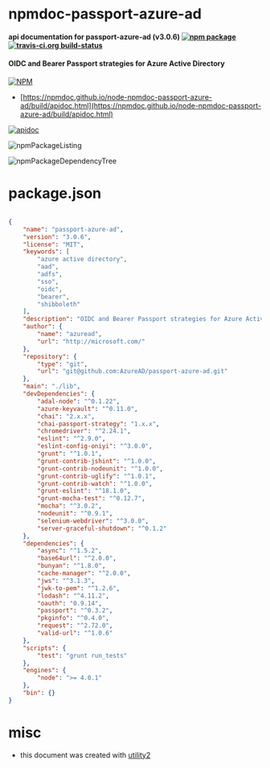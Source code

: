 # npmdoc-passport-azure-ad

#### api documentation for  passport-azure-ad (v3.0.6)  [![npm package](https://img.shields.io/npm/v/npmdoc-passport-azure-ad.svg?style=flat-square)](https://www.npmjs.org/package/npmdoc-passport-azure-ad) [![travis-ci.org build-status](https://api.travis-ci.org/npmdoc/node-npmdoc-passport-azure-ad.svg)](https://travis-ci.org/npmdoc/node-npmdoc-passport-azure-ad)

#### OIDC and Bearer Passport strategies for Azure Active Directory

[![NPM](https://nodei.co/npm/passport-azure-ad.png?downloads=true&downloadRank=true&stars=true)](https://www.npmjs.com/package/passport-azure-ad)

- [https://npmdoc.github.io/node-npmdoc-passport-azure-ad/build/apidoc.html](https://npmdoc.github.io/node-npmdoc-passport-azure-ad/build/apidoc.html)

[![apidoc](https://npmdoc.github.io/node-npmdoc-passport-azure-ad/build/screenCapture.buildCi.browser.%252Ftmp%252Fbuild%252Fapidoc.html.png)](https://npmdoc.github.io/node-npmdoc-passport-azure-ad/build/apidoc.html)

![npmPackageListing](https://npmdoc.github.io/node-npmdoc-passport-azure-ad/build/screenCapture.npmPackageListing.svg)

![npmPackageDependencyTree](https://npmdoc.github.io/node-npmdoc-passport-azure-ad/build/screenCapture.npmPackageDependencyTree.svg)



# package.json

```json

{
    "name": "passport-azure-ad",
    "version": "3.0.6",
    "license": "MIT",
    "keywords": [
        "azure active directory",
        "aad",
        "adfs",
        "sso",
        "oidc",
        "bearer",
        "shibboleth"
    ],
    "description": "OIDC and Bearer Passport strategies for Azure Active Directory",
    "author": {
        "name": "azuread",
        "url": "http://microsoft.com/"
    },
    "repository": {
        "type": "git",
        "url": "git@github.com:AzureAD/passport-azure-ad.git"
    },
    "main": "./lib",
    "devDependencies": {
        "adal-node": "^0.1.22",
        "azure-keyvault": "^0.11.0",
        "chai": "2.x.x",
        "chai-passport-strategy": "1.x.x",
        "chromedriver": "^2.24.1",
        "eslint": "^2.9.0",
        "eslint-config-oniyi": "^3.0.0",
        "grunt": "^1.0.1",
        "grunt-contrib-jshint": "^1.0.0",
        "grunt-contrib-nodeunit": "^1.0.0",
        "grunt-contrib-uglify": "^1.0.1",
        "grunt-contrib-watch": "^1.0.0",
        "grunt-eslint": "^18.1.0",
        "grunt-mocha-test": "^0.12.7",
        "mocha": "^3.0.2",
        "nodeunit": "^0.9.1",
        "selenium-webdriver": "^3.0.0",
        "server-graceful-shutdown": "^0.1.2"
    },
    "dependencies": {
        "async": "^1.5.2",
        "base64url": "^2.0.0",
        "bunyan": "^1.8.0",
        "cache-manager": "^2.0.0",
        "jws": "^3.1.3",
        "jwk-to-pem": "^1.2.6",
        "lodash": "^4.11.2",
        "oauth": "0.9.14",
        "passport": "^0.3.2",
        "pkginfo": "^0.4.0",
        "request": "^2.72.0",
        "valid-url": "^1.0.6"
    },
    "scripts": {
        "test": "grunt run_tests"
    },
    "engines": {
        "node": ">= 4.0.1"
    },
    "bin": {}
}
```



# misc
- this document was created with [utility2](https://github.com/kaizhu256/node-utility2)
